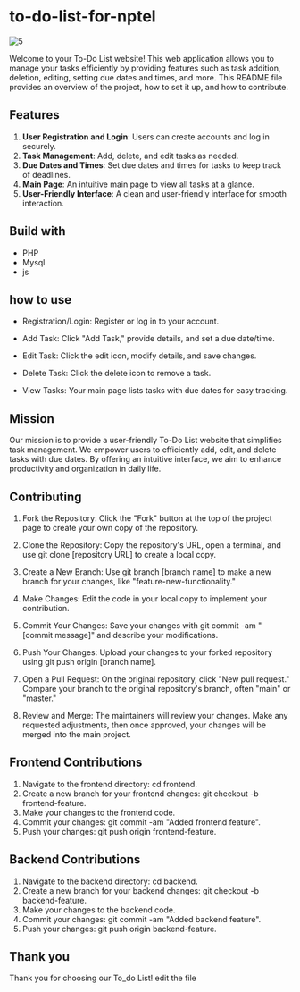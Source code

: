 # to-do-list-for-nptel

![5](https://github.com/atharvmaske/to-do-list-for-nptel/assets/132181444/83228906-58b4-4424-870c-861aba9d273c)


Welcome to your To-Do List website! This web application allows you to manage your tasks efficiently by providing features such as task addition, deletion, editing, setting due dates and times, and more. This README file provides an overview of the project, how to set it up, and how to contribute.

## Features

1. **User Registration and Login**: Users can create accounts and log in securely.
2. **Task Management**: Add, delete, and edit tasks as needed.
3. **Due Dates and Times**: Set due dates and times for tasks to keep track of deadlines.
4. **Main Page**: An intuitive main page to view all tasks at a glance.
5. **User-Friendly Interface**: A clean and user-friendly interface for smooth interaction.

## Build with
- PHP
- Mysql
- js

## how to use
- Registration/Login: Register or log in to your account.

- Add Task: Click "Add Task," provide details, and set a due date/time.

- Edit Task: Click the edit icon, modify details, and save changes.

- Delete Task: Click the delete icon to remove a task.

- View Tasks: Your main page lists tasks with due dates for easy tracking.

## Mission
Our mission is to provide a user-friendly To-Do List website that simplifies task management. We empower users to efficiently add, edit, and delete tasks with due dates. By offering an intuitive interface, we aim to enhance productivity and organization in daily life.

## Contributing
1. Fork the Repository: Click the "Fork" button at the top of the project page to create your own copy of the repository.

2. Clone the Repository: Copy the repository's URL, open a terminal, and use git clone [repository URL] to create a local copy.

3. Create a New Branch: Use git branch [branch name] to make a new branch for your changes, like "feature-new-functionality."

4. Make Changes: Edit the code in your local copy to implement your contribution.

5. Commit Your Changes: Save your changes with git commit -am "[commit message]" and describe your modifications.

6. Push Your Changes: Upload your changes to your forked repository using git push origin [branch name].

7. Open a Pull Request: On the original repository, click "New pull request." Compare your branch to the original repository's branch, often "main" or "master."

8. Review and Merge: The maintainers will review your changes. Make any requested adjustments, then once approved, your changes will be merged into the main project.

## Frontend Contributions
1. Navigate to the frontend directory: cd frontend.
2. Create a new branch for your frontend changes: git checkout -b frontend-feature.
3. Make your changes to the frontend code.
4. Commit your changes: git commit -am "Added frontend feature".
5. Push your changes: git push origin frontend-feature.

## Backend Contributions
1. Navigate to the backend directory: cd backend.
2. Create a new branch for your backend changes: git checkout -b backend-feature.
3. Make your changes to the backend code.
4. Commit your changes: git commit -am "Added backend feature".
5. Push your changes: git push origin backend-feature.

## Thank you
Thank you for choosing our To_do List!
edit the file

